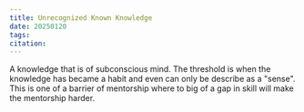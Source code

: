 ```yaml
---
title: Unrecognized Known Knowledge
date: 20250120
tags: 
citation:
---
```

A knowledge that is of subconscious mind. The threshold is when the knowledge has became a habit and even can only be describe as a "sense". This is one of a barrier of mentorship where to big of a gap in skill will make the mentorship harder.